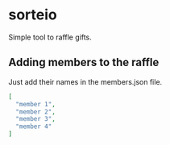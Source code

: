 # sorteio
Simple tool to raffle gifts.


## Adding members to the raffle

Just add their names in the members.json file.

```json
[
  "member 1",
  "member 2",
  "member 3",
  "member 4"
]

```
